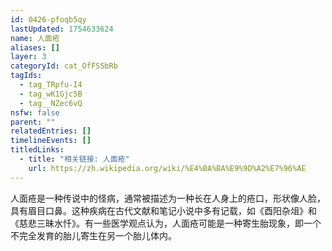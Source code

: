 ```yaml
---
id: 0426-pfoqb5qy
lastUpdated: 1754633624
name: 人面疮
aliases: []
layer: 3
categoryId: cat_OfFSSbRb
tagIds:
  - tag_TRpfu-I4
  - tag_wK1Gjc5B
  - tag__NZec6vQ
nsfw: false
parent: ""
relatedEntries: []
timelineEvents: []
titledLinks:
  - title: "相关链接: 人面疮"
    url: https://zh.wikipedia.org/wiki/%E4%BA%BA%E9%9D%A2%E7%96%AE
---
```


人面疮是一种传说中的怪病，通常被描述为一种长在人身上的疮口，形状像人脸，具有眉目口鼻。这种疾病在古代文献和笔记小说中多有记载，如《酉阳杂俎》和《慈悲三昧水忏》。有一些医学观点认为，人面疮可能是一种寄生胎现象，即一个不完全发育的胎儿寄生在另一个胎儿体内。